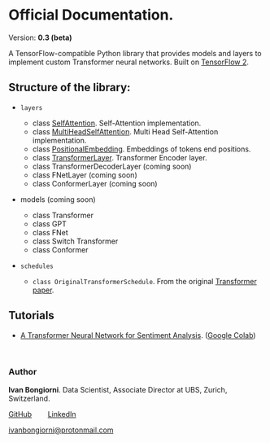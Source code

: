 
# Official Documentation.
Version: **0.3 (beta)**

A TensorFlow-compatible Python library that provides models and layers to implement custom Transformer neural networks. Built on [TensorFlow 2](https://www.tensorflow.org/api_docs/python/tf).

## Structure of the library:

- `layers`
  - class [SelfAttention](https://ivanbongiorni.github.io/maximal/elements/selfattention.html). Self-Attention implementation.
  - class [MultiHeadSelfAttention](https://ivanbongiorni.github.io/maximal/elements/multiheadselfattention.html). Multi Head Self-Attention implementation.
  - class [PositionalEmbedding](https://ivanbongiorni.github.io/maximal/elements/positionalembedding.html). Embeddings of tokens end positions.
  - class [TransformerLayer](https://ivanbongiorni.github.io/maximal/elements/transformerlayer.html). Transformer Encoder layer.
  - class TransformerDecoderLayer (coming soon)
  - class FNetLayer (coming soon)
  - class ConformerLayer (coming soon)

- models (coming soon)
  - class Transformer
  - class GPT
  - class FNet
  - class Switch Transformer
  - class Conformer

- `schedules`
  - `class OriginalTransformerSchedule`. From the original [Transformer paper](https://arxiv.org/abs/1706.03762).

## Tutorials
- [A Transformer Neural Network for Sentiment Analysis](https://ivanbongiorni.github.io/maximal/tutorials/sentiment_analysis.html). ([Google Colab](https://colab.research.google.com/drive/1j0vDhAZX7Ni_sdCDb0C1veMtW3FEXlRD?usp=sharing))

<br>

### Author
**Ivan Bongiorni**. Data Scientist, Associate Director at UBS, Zurich, Switzerland.

[GitHub](https://github.com/IvanBongiorni)
  &nbsp;&nbsp;&nbsp;&nbsp;&nbsp;&nbsp;
[LinkedIn](https://www.linkedin.com/in/ivan-bongiorni-b8a583164/)

ivanbongiorni@protonmail.com
